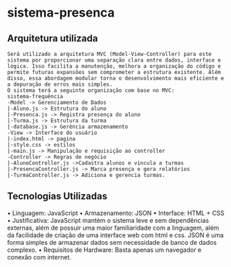 # sistema-presenca

## Arquitetura utilizada
	Será utilizado a arquitetura MVC (Model-View-Controller) para este sistema por proporcionar uma separação clara entre dados, interface e lógica. Isso facilita a manutenção, melhora a organização do código e permite futuras expansões sem comprometer a estrutura existente. Além disso, essa abordagem modular torna o desenvolvimento mais eficiente e a depuração de erros mais simples.
	O sistema terá a seguinte organização com base no MVC:
	sistema-frequência
	-Model -> Gerenciamento de Dados
	|-Aluno.js -> Estrutura do aluno
	|-Presenca.js -> Registra presença do aluno
	|-Turma.js -> Estrutura da turma
	|-database.js -> Gerência armazenamento
	-View -> Interface do usuário
	|-index.html -> pagina
	|-style.css -> estilos
	|-main.js -> Manipulação e requisição ao controller
	-Controller -> Regras de negócio
	|-AlunoController.js ->Cadastra alunos e vincula a turmas
	|-PresencaController.js -> Marca presença e gera relatórios
	|-TurmaController.js -> Adiciona e gerencia turmas.

## Tecnologias Utilizadas
  • Linguagem: JavaScript
  • Armazenamento: JSON
  • Interface: HTML + CSS
  • Justificativa: JavaScript mantém o sistema leve e sem dependências externas, além de possuir uma maior familiaridade com a linguagem, além da facilidade de criação de uma interface web com html e css. JSON é uma forma simples de armazenar dados sem necessidade de banco de dados complexo.
  • Requisitos de Hardware: Basta apenas um navegador e conexão com internet.
